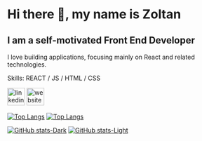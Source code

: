 # Hi there 👋, my name is Zoltan
## I am a self-motivated Front End Developer
I love building applications, focusing mainly on React and related technologies.

Skills: REACT / JS / HTML / CSS

[<img src='https://cdn.simpleicons.org/linkedin/black/white' alt='linkedin' height='40'>](https://www.linkedin.com/in/zoltan-szabo-dev/)
[<img src='https://cdn.simpleicons.org/icloud/black/white' alt='website' height='40'>](https://www.zoltandev.com)

[![Top Langs](https://github-readme-stats.vercel.app/api/top-langs/?username=zwebd\&layout=compact\&theme=dark\&langs_count=8)](https://github.com/zwebd/github-readme-stats#gh-dark-mode-only)
[![Top Langs](https://github-readme-stats.vercel.app/api/top-langs/?username=zwebd\&layout=compact\&theme=default\&langs_count=8)](https://github.com/zwebd/github-readme-stats#gh-light-mode-only)

[![GitHub stats-Dark](https://github-readme-stats.vercel.app/api?username=zwebd\&show_icons=true\&theme=dark\&rank_icon=github\&title_color=79ff97)](https://github.com/zwebd/github-readme-stats#gh-dark-mode-only)
[![GitHub stats-Light](https://github-readme-stats.vercel.app/api?username=zwebd\&show_icons=true\&theme=vue\&rank_icon=github)](https://github.com/zwebd/github-readme-stats#gh-light-mode-only)



